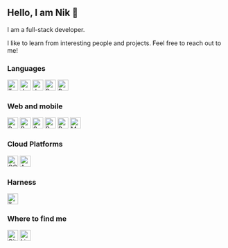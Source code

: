 ## Hello, I am Nik 👋

I am a full-stack developer.

I like to learn from interesting people and projects. Feel free to reach out to me!

### Languages
[<img src="https://img.shields.io/badge/TypeScript-282C34?logo=typescript" alt="TypeScript logo" title="TypeScript" height="25" />](https://www.typescriptlang.org/)
[<img src="https://img.shields.io/badge/JavaScript-282C34?logo=javascript" alt="JavaScript logo" title="JavaScript" height="25" />](https://www.javascript.com)
[<img src="https://img.shields.io/badge/Java-282C34?logo=java" alt="Java logo" title="Java" height="25" />](https://www.oracle.com/java)
[<img src="https://img.shields.io/badge/Python-282C34?logo=python" alt="Python logo" title="Python" height="25" />](https://www.python.org/)
[<img src="https://img.shields.io/badge/Shell-282C34?logo=gnubash" alt="Bash logo" title="Bash" height="25" />](https://www.gnu.org/software/bash)

### Web and mobile
[<img src="https://img.shields.io/badge/React-282C34?logo=react" alt="React logo" title="React" height="25" />](https://react.dev/)
[<img src="https://img.shields.io/badge/React-282C34?logo=react" alt="React Native logo" title="React Native" height="25" />](https://reactnative.dev/)
[<img src="https://img.shields.io/badge/Spring%20Boot-282C34?logo=springboot" alt="Spring Boot logo" title="Spring Boot" height="25" />](https://spring.io/)
[<img src="https://img.shields.io/badge/Redux-282C34?logo=redux" alt="Redux logo" title="Redux" height="25" />](https://redux.js.org/)
[<img src="https://img.shields.io/badge/React%20Router-282C34?logo=reactrouter" alt="React Router logo" title="React Router" height="25" />](https://reactrouter.com/en/main)
[<img src="https://img.shields.io/badge/MUI-282C34?logo=mui" alt="MUI logo" title="Material UI" height="25" />](https://mui.com/)

### Cloud Platforms
[<img src="https://img.shields.io/badge/GCP-282C34?logo=googlecloud" alt="GCP logo" title="GCP" height="25" />](https://cloud.google.com)
[<img src="https://img.shields.io/badge/AWS-282C34?logo=amazonaws" alt="AWS logo" title="AWS" height="25" />](https://aws.amazon.com)

### Harness
[<img src="https://img.shields.io/badge/Terminal-282C34?logo=windowsterminal" alt="Terminal logo" title="Terminal" height="25" />](https://en.wikipedia.org/wiki/Terminal_emulator)

### Where to find me
[<img src="https://img.shields.io/badge/GitHub-282C34?logo=github" alt="GitHub logo" title="GitHub" height="25" />](https://github.com/nder527)
[<img src="https://img.shields.io/badge/LinkedIn-282C34?logo=linkedin" alt="LinkedIn logo" title="LinkedIn" height="25" />](https://www.linkedin.com/in/nik-dergunov)

<!--
**nder527/nder527** is a ✨ _special_ ✨ repository because its `README.md` (this file) appears on your GitHub profile.

Here are some ideas to get you started:

- 🔭 I’m currently working on ...
- 🌱 I’m currently learning ...
- 👯 I’m looking to collaborate on ...
- 🤔 I’m looking for help with ...
- 💬 Ask me about ...
- 📫 How to reach me: ...
- 😄 Pronouns: ...
- ⚡ Fun fact: ...
-->
